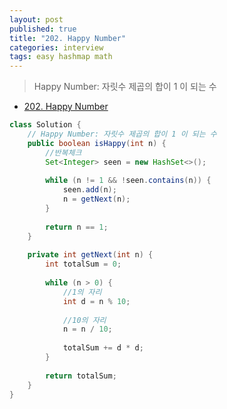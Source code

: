 ```yaml
---
layout: post
published: true
title: "202. Happy Number"
categories: interview
tags: easy hashmap math
---
```


> Happy Number: 자릿수 제곱의 합이 1 이 되는 수

- [202. Happy Number](https://leetcode.com/problems/happy-number/)

```java
class Solution {
    // Happy Number: 자릿수 제곱의 합이 1 이 되는 수
    public boolean isHappy(int n) {
        //반복체크
        Set<Integer> seen = new HashSet<>();
        
        while (n != 1 && !seen.contains(n)) {
            seen.add(n);
            n = getNext(n);
        }
        
        return n == 1;
    }
    
    private int getNext(int n) {
        int totalSum = 0;
        
        while (n > 0) {
            //1의 자리
            int d = n % 10;
            
            //10의 자리
            n = n / 10;
            
            totalSum += d * d;
        }
        
        return totalSum;
    }
}
```